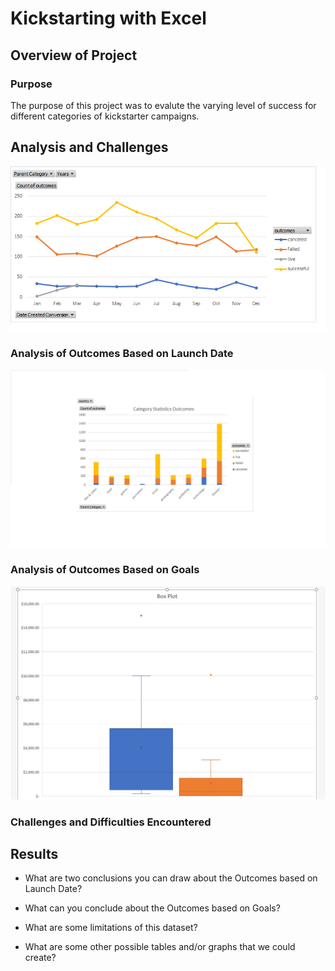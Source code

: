 # Kickstarting with Excel

## Overview of Project

### Purpose
The purpose of this project was to evalute the varying level of success for different categories of kickstarter campaigns.
## Analysis and Challenges
![](Outcome_Based_on_Launch_Date.png)

### Analysis of Outcomes Based on Launch Date
![](Category_Statistics_Outcome.png)

### Analysis of Outcomes Based on Goals
![](Box_and_Whiskers.png)
### Challenges and Difficulties Encountered

## Results

- What are two conclusions you can draw about the Outcomes based on Launch Date?

- What can you conclude about the Outcomes based on Goals?

- What are some limitations of this dataset?

- What are some other possible tables and/or graphs that we could create?

